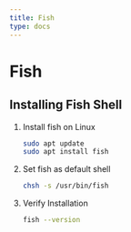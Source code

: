 ```yaml
---
title: Fish
type: docs
---
```


# Fish

## Installing Fish Shell

1. Install fish on Linux
   ```sh
   sudo apt update
   sudo apt install fish
   ```
2. Set fish as default shell

   ```sh
   chsh -s /usr/bin/fish
   ```

3. Verify Installation
   ```sh
   fish --version
   ```
